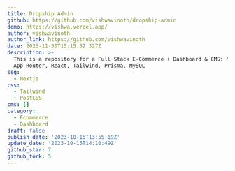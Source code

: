 ```yaml
---
title: Dropship Admin
github: https://github.com/vishwavinoth/dropship-admin
demo: https://vishwa.vercel.app/
author: vishwavinoth
author_link: https://github.com/vishwavinoth
date: 2023-11-30T15:15:52.327Z
description: >-
  This is a repository for a Full Stack E-Commerce + Dashboard & CMS: Next.js 13
  App Router, React, Tailwind, Prisma, MySQL
ssg:
  - Nextjs
css:
  - Tailwind
  - PostCSS
cms: []
category:
  - Ecommerce
  - Dashboard
draft: false
publish_date: '2023-10-15T13:55:19Z'
update_date: '2023-10-15T14:10:49Z'
github_star: 7
github_fork: 5
---
```

